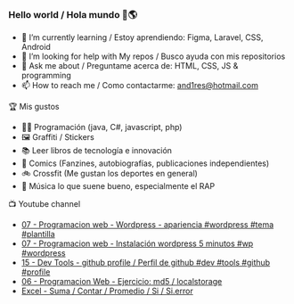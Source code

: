 ### Hello world / Hola mundo 👋🌎

<!--
**xaca/xaca** is a ✨ _special_ ✨ repository because its `README.md` (this file) appears on your GitHub profile.

Here are some ideas to get you started:
-->

- 🌱 I’m currently learning / Estoy aprendiendo: Figma, Laravel, CSS, Android
- 🤔 I’m looking for help with My repos / Busco ayuda con mis repositorios
- 💬 Ask me about / Preguntame acerca de: HTML, CSS, JS & programming 
- 📫 How to reach me / Como contactarme: and1res@hotmail.com

🏆 Mis gustos
- 👨‍💻 Programación (java, C#, javascript, php)
- 🖼️ Graffiti / Stickers
- 📚 Leer libros de tecnología e innovación
- 💢 Comics (Fanzines, autobiografías, publicaciones independientes)
- 🚲 Crossfit (Me gustan los deportes en general)
- 🎤 Música lo que suene bueno, especialmente el RAP
<!--
📝 Frases
- "I only smile in the dark, I only smile when it's complicated" Raybiez
- "De lo que ves créete la mitad de lo que no ves no te creas nada" Kase O
-->
📺 Youtube channel
<!-- BLOG-POST-LIST:START -->
- [07 - Programacion web - Wordpress - apariencia #wordpress #tema #plantilla](https://www.youtube.com/watch?v=dc2o-cMS9mk)
- [07 - Programacion web - Instalación wordpress 5 minutos #wp #wordpress](https://www.youtube.com/watch?v=jQ27WRJFdFw)
- [15 - Dev Tools - github profile / Perfil de github #dev #tools #github #profile](https://www.youtube.com/watch?v=cGLtoha-ZtM)
- [06 - Programacion Web - Ejercicio: md5 / localstorage](https://www.youtube.com/watch?v=pnRq-SXEBSU)
- [Excel - Suma / Contar / Promedio / Si / Si.error](https://www.youtube.com/watch?v=jKW2BTknaWw)
<!-- BLOG-POST-LIST:END -->
